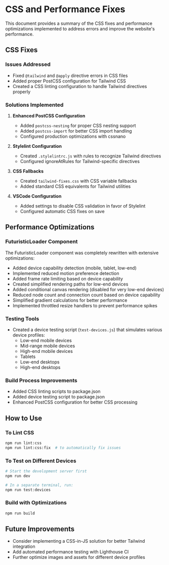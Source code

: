 # CSS and Performance Fixes

This document provides a summary of the CSS fixes and performance optimizations implemented to address errors and improve the website's performance.

## CSS Fixes

### Issues Addressed
- Fixed `@tailwind` and `@apply` directive errors in CSS files
- Added proper PostCSS configuration for Tailwind CSS
- Created a CSS linting configuration to handle Tailwind directives properly

### Solutions Implemented
1. **Enhanced PostCSS Configuration**
   - Added `postcss-nesting` for proper CSS nesting support
   - Added `postcss-import` for better CSS import handling
   - Configured production optimizations with cssnano

2. **Stylelint Configuration**
   - Created `.stylelintrc.js` with rules to recognize Tailwind directives
   - Configured ignoreAtRules for Tailwind-specific directives

3. **CSS Fallbacks**
   - Created `tailwind-fixes.css` with CSS variable fallbacks
   - Added standard CSS equivalents for Tailwind utilities

4. **VSCode Configuration**
   - Added settings to disable CSS validation in favor of Stylelint
   - Configured automatic CSS fixes on save

## Performance Optimizations

### FuturisticLoader Component
The FuturisticLoader component was completely rewritten with extensive optimizations:
- Added device capability detection (mobile, tablet, low-end)
- Implemented reduced motion preference detection
- Added frame rate limiting based on device capability
- Created simplified rendering paths for low-end devices
- Added conditional canvas rendering (disabled for very low-end devices)
- Reduced node count and connection count based on device capability
- Simplified gradient calculations for better performance
- Implemented throttled resize handlers to prevent performance spikes

### Testing Tools
- Created a device testing script (`test-devices.js`) that simulates various device profiles:
  - Low-end mobile devices
  - Mid-range mobile devices
  - High-end mobile devices
  - Tablets
  - Low-end desktops
  - High-end desktops

### Build Process Improvements
- Added CSS linting scripts to package.json
- Added device testing script to package.json
- Enhanced PostCSS configuration for better CSS processing

## How to Use

### To Lint CSS
```bash
npm run lint:css
npm run lint:css:fix  # to automatically fix issues
```

### To Test on Different Devices
```bash
# Start the development server first
npm run dev

# In a separate terminal, run:
npm run test:devices
```

### Build with Optimizations
```bash
npm run build
```

## Future Improvements
- Consider implementing a CSS-in-JS solution for better Tailwind integration
- Add automated performance testing with Lighthouse CI
- Further optimize images and assets for different device profiles
